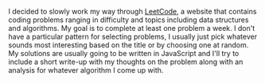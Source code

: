 I decided to slowly work my way through [LeetCode](https://leetcode.com/), a website that contains coding problems ranging in difficulty and topics including data structures and algorithms. My goal is to complete at least one problem a week. I don't have a particular pattern for selecting problems, I usually just pick whatever sounds most interesting based on the title or by choosing one at random. My solutions are usually going to be written in JavaScript and I'll try to include a short write-up with my thoughts on the problem along with an analysis for whatever algorithm I come up with.
